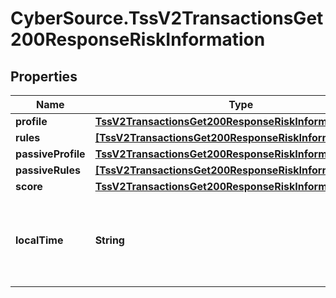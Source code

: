 # CyberSource.TssV2TransactionsGet200ResponseRiskInformation

## Properties
Name | Type | Description | Notes
------------ | ------------- | ------------- | -------------
**profile** | [**TssV2TransactionsGet200ResponseRiskInformationProfile**](TssV2TransactionsGet200ResponseRiskInformationProfile.md) |  | [optional] 
**rules** | [**[TssV2TransactionsGet200ResponseRiskInformationRules]**](TssV2TransactionsGet200ResponseRiskInformationRules.md) |  | [optional] 
**passiveProfile** | [**TssV2TransactionsGet200ResponseRiskInformationProfile**](TssV2TransactionsGet200ResponseRiskInformationProfile.md) |  | [optional] 
**passiveRules** | [**[TssV2TransactionsGet200ResponseRiskInformationRules]**](TssV2TransactionsGet200ResponseRiskInformationRules.md) |  | [optional] 
**score** | [**TssV2TransactionsGet200ResponseRiskInformationScore**](TssV2TransactionsGet200ResponseRiskInformationScore.md) |  | [optional] 
**localTime** | **String** | Time that the transaction was submitted in local time. | [optional] 


